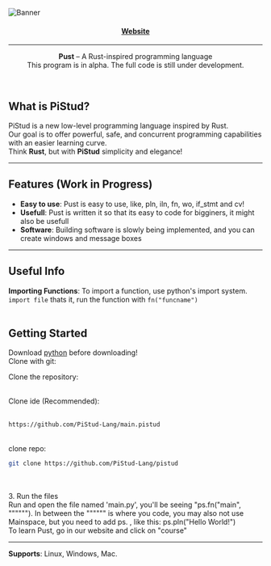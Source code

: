 <p align="center">
  
![Banner](https://github.com/user-attachments/assets/0d004642-4d4b-44b5-a33a-c6a5abc46f46)



</p>
<h4 align="center">
  
  [Website](https://pust-lang.github.io/web/)
  
</h4>
<hr>
<p align="center">
  <b>Pust</b> – A Rust-inspired programming language <br> 
  This program is in alpha. The full code is still under development.
</p>


<br>

## What is PiStud?

PiStud is a new low-level programming language inspired by Rust.  
Our goal is to offer powerful, safe, and concurrent programming capabilities with an easier learning curve.  
Think **Rust**, but with **PiStud** simplicity and elegance!

---

## Features (Work in Progress)

- **Easy to use**: Pust is easy to use, like, pln, iln, fn, wo, if_stmt and cv!
- **Usefull**: Pust is written it so that its easy to code for bigginers, it might also be usefull
- **Software**: Building software is slowly being implemented, and you can create windows and message boxes

---

## Useful Info
**Importing Functions**: To import a function, use python's import system. ```import file``` thats it, run the function with ```fn("funcname")``` <br> <br>

## Getting Started
Download [python](https://python.org) before downloading! <br>
Clone with git: <br>

Clone the repository: <br> <br>
  
  Clone ide (Recommended):
   <br> <br>
   
   ```bash
   https://github.com/PiStud-Lang/main.pistud
   ```

  <br>
  clone repo:
  
   ```bash
   git clone https://github.com/PiStud-Lang/pistud
   ```
   
   
   <br><br>
3. Run the files <br>
   Run and open the file named 'main.py', you'll be seeing "ps.fn("main", """"""). In between the """""" is where you code, you may also not use Mainspace, but you need to add ps. , like this: ps.pln("Hello World!") <br>
   To learn Pust, go in our website and click on "course" <br>
<hr>

**Supports**: Linux, Windows, Mac.
